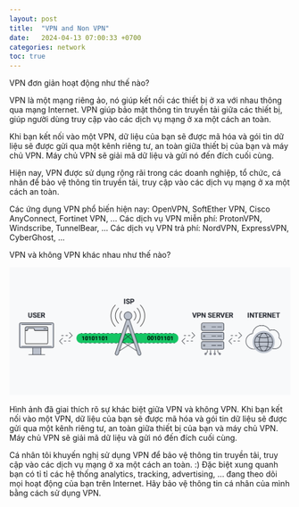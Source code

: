 ```yaml
---
layout: post
title:  "VPN and Non VPN"
date:   2024-04-13 07:00:33 +0700
categories: network
toc: true
---
```


VPN đơn giản hoạt động như thế nào?

VPN là một mạng riêng ảo, nó giúp kết nối các thiết bị ở xa với nhau thông qua mạng Internet. VPN giúp bảo mật thông tin truyền tải giữa các thiết bị, giúp người dùng truy cập vào các dịch vụ mạng ở xa một cách an toàn.

Khi bạn kết nối vào một VPN, dữ liệu của bạn sẽ được mã hóa và gói tin dữ liệu sẽ được gửi qua một kênh riêng tư, an toàn giữa thiết bị của bạn và máy chủ VPN. Máy chủ VPN sẽ giải mã dữ liệu và gửi nó đến đích cuối cùng.

Hiện nay, VPN được sử dụng rộng rãi trong các doanh nghiệp, tổ chức, cá nhân để bảo vệ thông tin truyền tải, truy cập vào các dịch vụ mạng ở xa một cách an toàn.

Các ứng dụng VPN phổ biến hiện nay: OpenVPN, SoftEther VPN, Cisco AnyConnect, Fortinet VPN, ...
Các dịch vụ VPN miễn phí: ProtonVPN, Windscribe, TunnelBear, ...
Các dịch vụ VPN trả phí: NordVPN, ExpressVPN, CyberGhost, ...

VPN và không VPN khác nhau như thế nào?

![alt text](assets/images/vpn-03.webp)

Hình ảnh đã giai thích rõ sự khác biệt giữa VPN và không VPN. Khi bạn kết nối vào một VPN, dữ liệu của bạn sẽ được mã hóa và gói tin dữ liệu sẽ được gửi qua một kênh riêng tư, an toàn giữa thiết bị của bạn và máy chủ VPN. Máy chủ VPN sẽ giải mã dữ liệu và gửi nó đến đích cuối cùng.

Cá nhân tôi khuyến nghị sử dụng VPN để bảo vệ thông tin truyền tải, truy cập vào các dịch vụ mạng ở xa một cách an toàn. :) Đặc biệt xung quanh bạn có tỉ tỉ các hệ thống analytics, tracking, advertising, ... đang theo dõi mọi hoạt động của bạn trên Internet. Hãy bảo vệ thông tin cá nhân của mình bằng cách sử dụng VPN.
